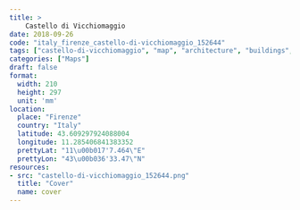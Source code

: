 ```yaml
---
title: > 
    Castello di Vicchiomaggio
date: 2018-09-26
code: "italy_firenze_castello-di-vicchiomaggio_152644"
tags: ["castello-di-vicchiomaggio", "map", "architecture", "buildings", "Firenze", "Italy"]
categories: ["Maps"]
draft: false
format:
  width: 210
  height: 297
  unit: 'mm'
location:
  place: "Firenze"
  country: "Italy"
  latitude: 43.609297924088004
  longitude: 11.285406841383352
  prettyLat: "11\u00b017'7.464\"E"
  prettyLon: "43\u00b036'33.47\"N"
resources:
- src: "castello-di-vicchiomaggio_152644.png"
  title: "Cover"
  name: cover
---
```

